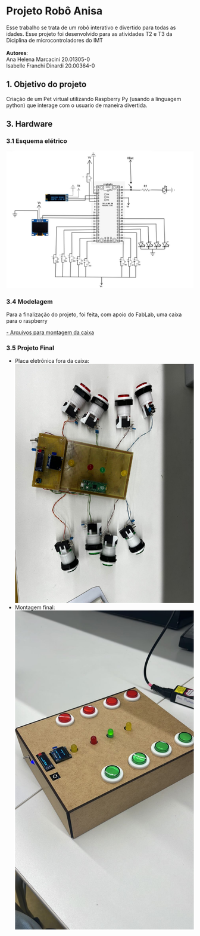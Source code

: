 # Projeto Robô Anisa 
Esse trabalho se trata de um robô interativo e divertido para todas as idades. Esse projeto foi desenvolvido para as atividades T2 e T3 da Diciplina de microcontroladores do IMT
<br>
<br>**Autores**:
<br> Ana Helena Marcacini 20.01305-0
<br>Isabelle Franchi Dinardi 20.00364-0
<br>
## 1. Objetivo do projeto
Criação de um Pet virtual utilizando Raspberry Py (usando a linguagem python) que interage com o usuario de maneira divertida.
## 3. Hardware
### 3.1 Esquema elétrico
<img src = https://github.com/AnaMarcacini/Projeto_Microcontroladores/blob/main/Hardware/Esquema%20Eletrico.jpeg > </img>
### 3.4 Modelagem
Para a finalização do projeto, foi feita,  com apoio do FabLab, uma caixa para o raspberry

[- Arquivos para montagem da caixa](https://github.com/AnaMarcacini/Projeto_Microcontroladores/tree/main/Montagem%20da%20Caixa)
### 3.5 Projeto Final

* Placa eletrônica fora da caixa: 
<img src = https://github.com/AnaMarcacini/Projeto_Microcontroladores/blob/main/Hardware/Hardware%20soldado.jpeg> </img>
* Montagem final:
<img src = https://github.com/AnaMarcacini/Projeto_Microcontroladores/blob/main/Hardware/Trabalho%20Pronto.jpeg> </img>









